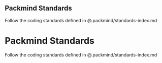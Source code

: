 ## Packmind Standards

Follow the coding standards defined in @.packmind/standards-index.md
<!-- start: Packmind standards -->
# Packmind Standards

Follow the coding standards defined in @.packmind/standards-index.md
<!-- end: Packmind standards -->
